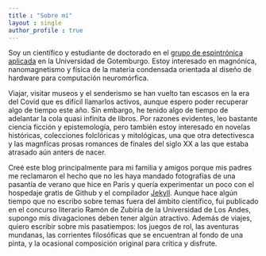 ```yaml
---
title : "Sobre mí"
layout : single
author_profile : true
---
```


Soy un científico y estudiante de doctorado en el <a href="http://www.akermanlab.com/" target="_blank">grupo de espintrónica aplicada</a>  en la Universidad de Gotemburgo. Estoy interesado en magnónica, nanomagnetismo y física de la materia condensada orientada al diseño de hardware para computación neuromórfica. 

Viajar, visitar museos y el senderismo se han vuelto tan escasos en la era del Covid que es difícil llamarlos activos, aunque espero poder recuperar algo de tiempo este año. Sin embargo, he tenido algo de tiempo de adelantar la cola quasi infinita de libros. Por razones evidentes, leo bastante ciencia ficción y epistemología, pero también estoy interesado en novelas históricas, colecciones folclóricas y mitológicas, una que otra detectivesca y las magnfícas prosas romances de finales del siglo XX a las que estaba atrasado aún anters de nacer. 

Creé este blog principalmente para mi familia y amigos porque mis padres me reclamaron el hecho que no les haya mandado fotografías de una pasantía de verano que hice en París y quería experimentar un poco con el hospedaje gratis de Github y el compilador <a href="https://jekyllrb.com/" target="_blank">Jekyll</a>. Aunque hace algún tiempo que no escribo sobre temas fuera del ámbito científico, fui publicado en el concurso literario Ramón de Zubiría de la Universidad de Los Andes, supongo mis divagaciones deben tener algún atractivo. Además de viajes, quiero escribir sobre mis pasatiempos: los juegos de rol, las aventuras mundanas, las corrientes filosóficas que se encuentran al fondo de una pinta, y la ocasional composición original para crítica y disfrute. 
